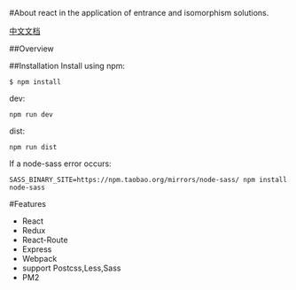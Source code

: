 #About react in the application of entrance and isomorphism solutions.

[中文文档](https://github.com/Mrlyjoutlook/react-isomorphic/tree/master/doc/cn)

##Overview


##Installation
Install using npm:

```
$ npm install
```

dev:

```
npm run dev
```

dist:

```
npm run dist
```

If a node-sass error occurs:

```
SASS_BINARY_SITE=https://npm.taobao.org/mirrors/node-sass/ npm install node-sass
```

#Features

- React
- Redux
- React-Route
- Express
- Webpack
- support Postcss,Less,Sass
- PM2